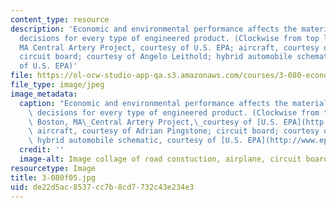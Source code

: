 ```yaml
---
content_type: resource
description: 'Economic and environmental performance affects the materials selection
  decisions for every type of engineered product. (Clockwise from top left: The Boston,
  MA Central Artery Project, courtesy of U.S. EPA; aircraft, courtesy of Adrian Pingstone;
  circuit board; courtesy of Angelo Leithold; hybrid automobile schematic, courtesy
  of U.S. EPA)'
file: https://ol-ocw-studio-app-qa.s3.amazonaws.com/courses/3-080-economic-environmental-issues-in-materials-selection-fall-2005/de22d5ac8537cc7b8cd7732c43e234e3_3-080f05.jpg
file_type: image/jpeg
image_metadata:
  caption: "Economic and environmental performance affects the materials selection\
    \ decisions for every type of engineered product. (Clockwise from top left: The\
    \ Boston, MA\_Central Artery Project,\_courtesy of [U.S. EPA](http://www.epa.gov/);\
    \ aircraft, courtesy of Adrian Pingstone; circuit board; courtesy of Angelo Leithold;\
    \ hybrid automobile schematic, courtesy of [U.S. EPA](http://www.epa.gov/))"
  credit: ''
  image-alt: Image collage of road constuction, airplane, circuit board and car.
resourcetype: Image
title: 3-080f05.jpg
uid: de22d5ac-8537-cc7b-8cd7-732c43e234e3
---
```

